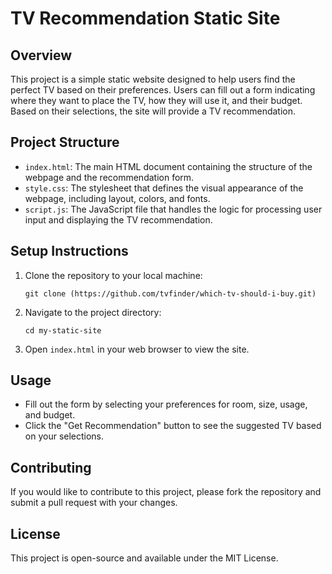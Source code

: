 # TV Recommendation Static Site

## Overview
This project is a simple static website designed to help users find the perfect TV based on their preferences. Users can fill out a form indicating where they want to place the TV, how they will use it, and their budget. Based on their selections, the site will provide a TV recommendation.

## Project Structure
- `index.html`: The main HTML document containing the structure of the webpage and the recommendation form.
- `style.css`: The stylesheet that defines the visual appearance of the webpage, including layout, colors, and fonts.
- `script.js`: The JavaScript file that handles the logic for processing user input and displaying the TV recommendation.

## Setup Instructions
1. Clone the repository to your local machine:
   ```
   git clone (https://github.com/tvfinder/which-tv-should-i-buy.git)
   ```
2. Navigate to the project directory:
   ```
   cd my-static-site
   ```
3. Open `index.html` in your web browser to view the site.

## Usage
- Fill out the form by selecting your preferences for room, size, usage, and budget.
- Click the "Get Recommendation" button to see the suggested TV based on your selections.

## Contributing
If you would like to contribute to this project, please fork the repository and submit a pull request with your changes.

## License
This project is open-source and available under the MIT License.
